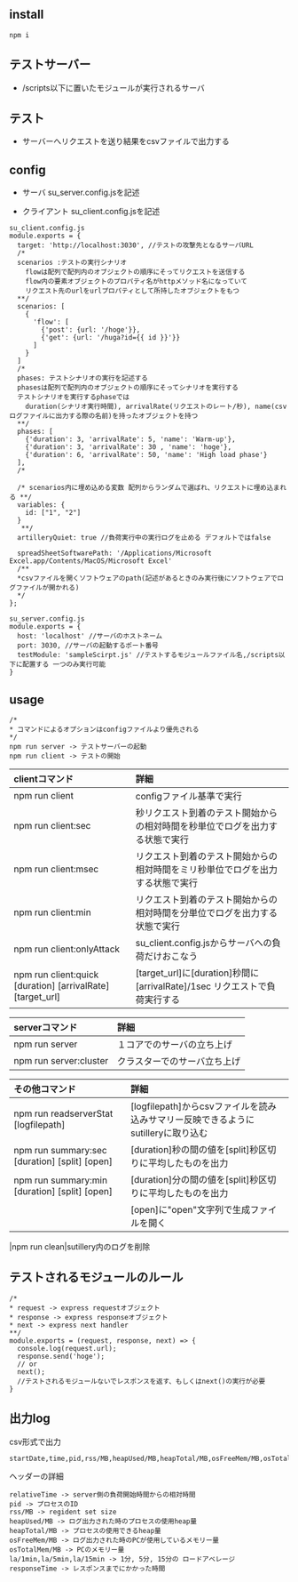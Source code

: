 ## install

```
npm i

```

## テストサーバー
- /scripts以下に置いたモジュールが実行されるサーバ

## テスト
- サーバーへリクエストを送り結果をcsvファイルで出力する

## config
- サーバ
su_server.config.jsを記述

- クライアント
su_client.config.jsを記述

```
su_client.config.js
module.exports = {
  target: 'http://localhost:3030', //テストの攻撃先となるサーバURL
  /*
  scenarios :テストの実行シナリオ
    flowは配列で配列内のオブジェクトの順序にそってリクエストを送信する
    flow内の要素オブジェクトのプロパティ名がhttpメソッド名になっていて
    リクエスト先のurlをurlプロパティとして所持したオブジェクトをもつ
  **/
  scenarios: [
    {
      'flow': [
        {'post': {url: '/hoge'}},
        {'get': {url: '/huga?id={{ id }}'}} 
      ]
    }
  ]
  /*
  phases: テストシナリオの実行を記述する
  phasesは配列で配列内のオブジェクトの順序にそってシナリオを実行する
  テストシナリオを実行するphaseでは
    duration(シナリオ実行時間), arrivalRate(リクエストのレート/秒), name(csvログファイルに出力する際の名前)を持ったオブジェクトを持つ
  **/
  phases: [
    {'duration': 3, 'arrivalRate': 5, 'name': 'Warm-up'},
    {'duration': 3, 'arrivalRate': 30 , 'name': 'hoge'},
    {'duration': 6, 'arrivalRate': 50, 'name': 'High load phase'}
  ],
  /*
  
  /* scenarios内に埋め込める変数 配列からランダムで選ばれ、リクエストに埋め込まれる **/
  variables: {
    id: ["1", "2"]
  }
   **/
  artilleryQuiet: true //負荷実行中の実行ログを止める デフォルトではfalse

  spreadSheetSoftwarePath: '/Applications/Microsoft Excel.app/Contents/MacOS/Microsoft Excel'
  /**
  *csvファイルを開くソフトウェアのpath(記述があるときのみ実行後にソフトウェアでログファイルが開かれる)
  */
};

su_server.config.js
module.exports = {
  host: 'localhost' //サーバのホストネーム
  port: 3030, //サーバの起動するポート番号
  testModule: 'sampleScirpt.js' //テストするモジュールファイル名,/scripts以下に配置する 一つのみ実行可能
}
```

## usage

```
/*
* コマンドによるオプションはconfigファイルより優先される
*/
npm run server -> テストサーバーの起動
npm run client -> テストの開始
```

|clientコマンド|詳細
|:---|:---|
|npm run client|configファイル基準で実行
|npm run client:sec|秒リクエスト到着のテスト開始からの相対時間を秒単位でログを出力する状態で実行
|npm run client:msec|リクエスト到着のテスト開始からの相対時間をミリ秒単位でログを出力する状態で実行
|npm run client:min|リクエスト到着のテスト開始からの相対時間を分単位でログを出力する状態で実行
|npm run client:onlyAttack|su_client.config.jsからサーバへの負荷だけおこなう
|npm run client:quick [duration] [arrivalRate] [target_url]| [target_url]に[duration]秒間に[arrivalRate]/1sec リクエストで負荷実行する

|serverコマンド|詳細
|:---|:---|
|npm run server|１コアでのサーバの立ち上げ
|npm run server:cluster|クラスターでのサーバ立ち上げ

|その他コマンド|詳細
|:--|:--|
|npm run readserverStat [logfilepath]|[logfilepath]からcsvファイルを読み込みサマリー反映できるようにsutilleryに取り込む
|npm run summary:sec [duration] [split] [open]|[duration]秒の間の値を[split]秒区切りに平均したものを出力
|npm run summary:min [duration] [split] [open]|[duration]分の間の値を[split]秒区切りに平均したものを出力
||[open]に"open"文字列で生成ファイルを開く

|npm run clean|sutillery内のログを削除

## テストされるモジュールのルール
```
/*
* request -> express requestオブジェクト
* response -> express responseオブジェクト
* next -> express next handler
**/
module.exports = (request, response, next) => {
  console.log(request.url);
  response.send('hoge');
  // or
  next();
  //テストされるモジュールないでレスポンスを返す、もしくはnext()の実行が必要
}
```
## 出力log
csv形式で出力
```
startDate,time,pid,rss/MB,heapUsed/MB,heapTotal/MB,osFreeMem/MB,osTotalMem/MB,la/1min,la/5min,la/15min,statusCode,responseTime
```
ヘッダーの詳細
```
relativeTime -> server側の負荷開始時間からの相対時間
pid -> プロセスのID
rss/MB -> regident set size
heapUsed/MB -> ログ出力された時のプロセスの使用heap量
heapTotal/MB -> プロセスの使用できるheap量
osFreeMem/MB -> ログ出力された時のPCが使用しているメモリー量
osTotalMem/MB -> PCのメモリー量
la/1min,la/5min,la/15min -> 1分, 5分, 15分の ロードアベレージ
responseTime -> レスポンスまでにかかった時間

```

